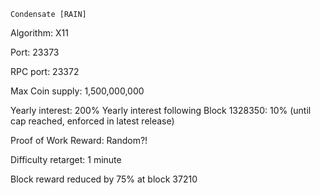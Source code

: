     Condensate [RAIN]

Algorithm: 			    X11

Port:					23373

RPC port:				23372

Max Coin supply: 		1,500,000,000

Yearly interest: 		200%
Yearly interest following Block 1328350: 		10%
(until cap reached, enforced in latest release)

Proof of Work Reward: 	Random?!

Difficulty retarget: 	1 minute

Block reward reduced by 75% at block 37210
